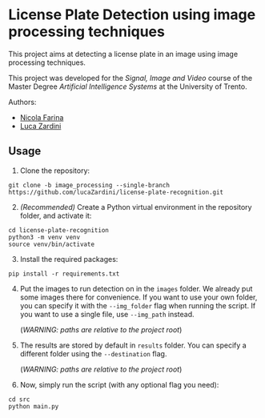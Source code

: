 # License Plate Detection using image processing techniques
This project aims at detecting a license plate in an image using image processing techniques.

This project was developed for the *Signal, Image and Video* course of the Master Degree *Artificial Intelligence Systems* at the University of Trento.

Authors:
* [Nicola Farina](https://github.com/nicola-farina)
* [Luca Zardini](https://github.com/lucaZardini)

## Usage
1. Clone the repository:
```
git clone -b image_processing --single-branch https://github.com/lucaZardini/license-plate-recognition.git
```
2. *(Recommended)* Create a Python virtual environment in the repository folder, and activate it:
```
cd license-plate-recognition
python3 -m venv venv
source venv/bin/activate
```
3. Install the required packages:
```
pip install -r requirements.txt
```
4. Put the images to run detection on in the `images` folder. We already put some images there for convenience. If you want to use your own folder, you can specify it with the `--img_folder` flag when running the script. If you want to use a single file, use `--img_path` instead. 

   (*WARNING: paths are relative to the project root*)

5. The results are stored by default in `results` folder. You can specify a different folder using the `--destination` flag. 

   (*WARNING: paths are relative to the project root*)

6. Now, simply run the script (with any optional flag you need):
```
cd src
python main.py
```
